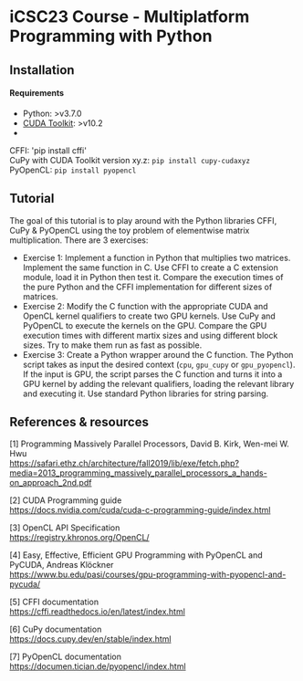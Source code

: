 # iCSC23 Course - Multiplatform Programming with Python

## Installation
#### Requirements
- Python: >v3.7.0
- [CUDA Toolkit](https://developer.nvidia.com/cuda-toolkit): >v10.2
-

CFFI: 'pip install cffi' </br>
CuPy with CUDA Toolkit version xy.z: `pip install cupy-cudaxyz` </br>
PyOpenCL: `pip install pyopencl` </br>

## Tutorial

The goal of this tutorial is to play around with the Python libraries CFFI, CuPy & PyOpenCL using the toy problem of elementwise matrix multiplication. There are 3 exercises:
- Exercise 1: Implement a function in Python that multiplies two matrices. Implement the same function in C. Use CFFI to create a C extension module, load it in Python then test it. Compare the execution times of the pure Python and the CFFI implementation for different sizes of matrices.
- Exercise 2: Modify the C function with the appropriate CUDA and OpenCL kernel qualifiers to create two GPU kernels. Use CuPy and PyOpenCL to execute the kernels on the GPU. Compare the GPU execution times with different martix sizes and using different block sizes. Try to make them run as fast as possible.
- Exercise 3: Create a Python wrapper around the C function. The Python script takes as input the desired context (`cpu`, `gpu_cupy` or `gpu_pyopencl`). If the input is GPU, the script parses the C function and turns it into a GPU kernel by adding the relevant qualifiers, loading the relevant library and executing it. Use standard Python libraries for string parsing.

## References & resources

[1] Programming Massively Parallel Processors, David B. Kirk, Wen-mei W. Hwu </br>
https://safari.ethz.ch/architecture/fall2019/lib/exe/fetch.php?media=2013_programming_massively_parallel_processors_a_hands-on_approach_2nd.pdf

[2] CUDA Programming guide </br> 
https://docs.nvidia.com/cuda/cuda-c-programming-guide/index.html

[3] OpenCL API Specification </br> 
https://registry.khronos.org/OpenCL/

[4] Easy, Effective, Efficient GPU Programming with PyOpenCL and PyCUDA, Andreas Klöckner </br> 
https://www.bu.edu/pasi/courses/gpu-programming-with-pyopencl-and-pycuda/

[5] CFFI documentation </br> 
https://cffi.readthedocs.io/en/latest/index.html

[6] CuPy documentation </br> 
https://docs.cupy.dev/en/stable/index.html

[7] PyOpenCL documentation </br> 
https://documen.tician.de/pyopencl/index.html
